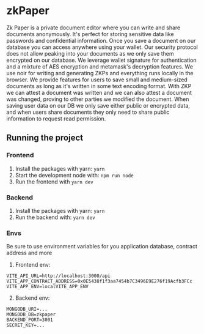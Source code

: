 # zkPaper

Zk Paper is a private document editor where you can write and share documents anonymously. It's perfect for storing sensitive data like passwords and confidential information. Once you save a document on our database you can access anywhere using your wallet. Our security protocol does not allow peaking into your documents as we only save them encrypted on our database. We leverage wallet signature for authentication and a mixture of AES encryption and metamask's decryption features. We use noir for writing and generating ZKPs and everything runs locally in the browser. We provide features for users to save small and medium-sized documents as long as it's written in some text encoding format. With ZKP we can attest a document was written and we can also attest a document was changed, proving to other parties we modified the document. When saving user data on our DB we only save either public or encrypted data, and when users share documents they only need to share public information to request read permission.


## Running the project

### Frontend

1. Install the packages with yarn:
```yarn```
2. Start the development node with:
```npm run node```
3. Run the frontend with
 ```yarn dev```


### Backend

1. Install the packages with yarn:
```yarn```
2. Run the backend with:
```yarn dev```

### Envs
Be sure to use environment variables for you application database, contract address and more

1. Frontend env:
```
VITE_API_URL=http://localhost:3000/api
VITE_APP_CONTRACT_ADDRESS=0x0E5438f1f3aa7454b7C3496E9E276f19Acfb3FCc
VITE_APP_ENV=localVITE_APP_ENV
```

2. Backend env:
```
MONGODB_URI=...
MONGODB_DB=zkpaper
BACKEND_PORT=3001
SECRET_KEY=...
```